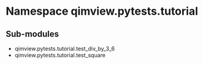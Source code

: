 Namespace qimview.pytests.tutorial
==================================

Sub-modules
-----------
* qimview.pytests.tutorial.test_div_by_3_6
* qimview.pytests.tutorial.test_square